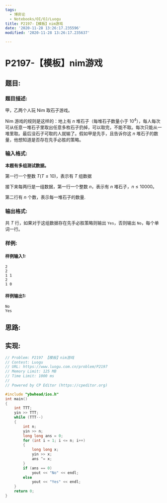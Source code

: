 ```yaml
---
tags: 
  - 博弈论
  - Notebooks/OI/OJ/Luogu
title: P2197-【模板】nim游戏
date: '2020-11-28 13:26:17.235596'
modified: '2020-11-28 13:26:17.235637'

---
```

# P2197-【模板】nim游戏
## 题目:
### 题目描述:
甲，乙两个人玩 Nim 取石子游戏。

Nim 游戏的规则是这样的：地上有 $n$ 堆石子（每堆石子数量小于 $10^4$），每人每次可从任意一堆石子里取出任意多枚石子扔掉，可以取完，不能不取。每次只能从一堆里取。最后没石子可取的人就输了。假如甲是先手，且告诉你这 $n$ 堆石子的数量，他想知道是否存在先手必胜的策略。

### 输入格式:
**本题有多组测试数据。**

第一行一个整数 $T(T\le10)$，表示有 $T$ 组数据

接下来每两行是一组数据，第一行一个整数 $n$，表示有 $n$ 堆石子，$n\le10000$。

第二行有 $n$ 个数，表示每一堆石子的数量.
### 输出格式:
共 $T$ 行，如果对于这组数据存在先手必胜策略则输出 `Yes`，否则输出 `No`，每个单词一行。
### 样例:
#### 样例输入1:
```
2
2
1 1
2
1 0
```
#### 样例输出1:
```
No
Yes
```
## 思路:

## 实现:
```cpp
// Problem: P2197 【模板】nim游戏
// Contest: Luogu
// URL: https://www.luogu.com.cn/problem/P2197
// Memory Limit: 125 MB
// Time Limit: 1000 ms
//
// Powered by CP Editor (https://cpeditor.org)

#include "ybwhead/ios.h"
int main()
{
    int TTT;
    yin >> TTT;
    while (TTT--)
    {
        int n;
        yin >> n;
        long long ans = 0;
        for (int i = 1; i <= n; i++)
        {
            long long x;
            yin >> x;
            ans ^= x;
        }
        if (ans == 0)
            yout << "No" << endl;
        else
            yout << "Yes" << endl;
    }
    return 0;
}
```
